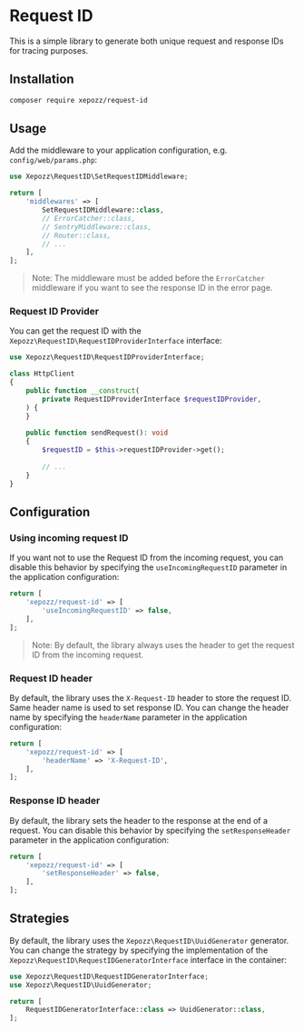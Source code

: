 # Request ID

This is a simple library to generate both unique request and response IDs for tracing purposes.

## Installation

```bash
composer require xepozz/request-id
```

## Usage

Add the middleware to your application configuration, e.g. `config/web/params.php`:

```php
use Xepozz\RequestID\SetRequestIDMiddleware;

return [
    'middlewares' => [
        SetRequestIDMiddleware::class,
        // ErrorCatcher::class,
        // SentryMiddleware::class,
        // Router::class,
        // ...
    ],
];
```

> Note: The middleware must be added before the `ErrorCatcher` middleware if you want to see the response ID in the error page. 


### Request ID Provider

You can get the request ID with the `Xepozz\RequestID\RequestIDProviderInterface` interface:

```php
use Xepozz\RequestID\RequestIDProviderInterface;

class HttpClient
{
    public function __construct(
        private RequestIDProviderInterface $requestIDProvider,
    ) {
    }
    
    public function sendRequest(): void
    {
        $requestID = $this->requestIDProvider->get();
        
        // ...
    }
}
```

## Configuration

### Using incoming request ID

If you want not to use the Request ID from the incoming request, you can disable this behavior by specifying the `useIncomingRequestID` parameter in the application configuration:

```php
return [
    'xepozz/request-id' => [
        'useIncomingRequestID' => false,
    ],
];
```

> Note: By default, the library always uses the header to get the request ID from the incoming request.

### Request ID header

By default, the library uses the `X-Request-ID` header to store the request ID. Same header name is used to set response ID.
You can change the header name by specifying the `headerName` parameter in the application configuration:

```php
return [
    'xepozz/request-id' => [
        'headerName' => 'X-Request-ID',
    ],
];
```

### Response ID header

By default, the library sets the header to the response at the end of a request.
You can disable this behavior by specifying the `setResponseHeader` parameter in the application configuration:

```php
return [
    'xepozz/request-id' => [
        'setResponseHeader' => false,
    ],
];
```

## Strategies

By default, the library uses the `Xepozz\RequestID\UuidGenerator` generator.
You can change the strategy by specifying the implementation of the `Xepozz\RequestID\RequestIDGeneratorInterface`
interface in the container:

```php
use Xepozz\RequestID\RequestIDGeneratorInterface;
use Xepozz\RequestID\UuidGenerator;

return [
    RequestIDGeneratorInterface::class => UuidGenerator::class,
];
```


